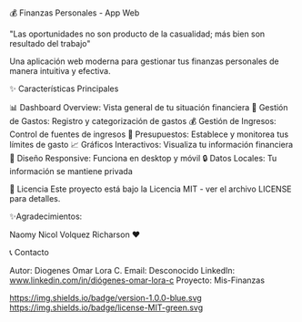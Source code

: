 💰 Finanzas Personales - App Web

"Las oportunidades no son producto de la casualidad; más bien son resultado del trabajo"

Una aplicación web moderna para gestionar tus finanzas personales de manera intuitiva y efectiva.

✨ Características Principales

📊 Dashboard Overview: Vista general de tu situación financiera
💸 Gestión de Gastos: Registro y categorización de gastos
💰 Gestión de Ingresos: Control de fuentes de ingresos
🎯 Presupuestos: Establece y monitorea tus límites de gasto
📈 Gráficos Interactivos: Visualiza tu información financiera
📱 Diseño Responsive: Funciona en desktop y móvil
🔒 Datos Locales: Tu información se mantiene privada

📄 Licencia
Este proyecto está bajo la Licencia MIT - ver el archivo LICENSE para detalles.

✨Agradecimientos:

Naomy Nicol Volquez Richarson ❤️

📞 Contacto

Autor: Diogenes Omar Lora C.
Email: Desconocido
LinkedIn: www.linkedin.com/in/diógenes-omar-lora-c
Proyecto: Mis-Finanzas

https://img.shields.io/badge/version-1.0.0-blue.svg
https://img.shields.io/badge/license-MIT-green.svg
